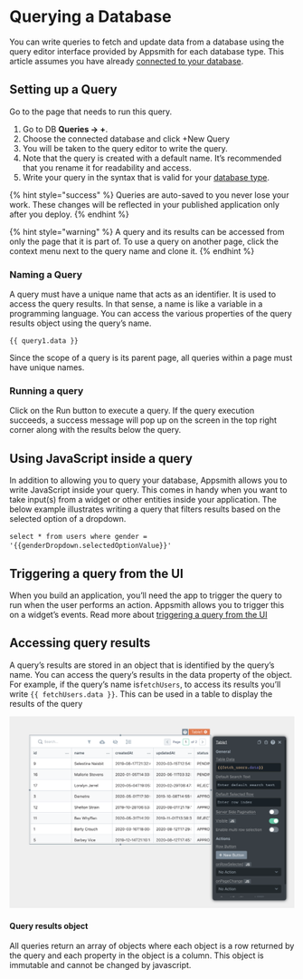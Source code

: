 # Querying a Database

You can write queries to fetch and update data from a database using the query editor interface provided by Appsmith for each database type. This article assumes you have already [connected to your database](./).

## **Setting up a Query**

Go to the page that needs to run this query.

1. Go to DB **Queries → +**.
2. Choose the connected database and click +New Query
3. You will be taken to the query editor to write the query.
4. Note that the query is created with a default name. It’s recommended that you rename it for readability and access.
5. Write your query in the syntax that is valid for your [database type](./#supported-databases).

{% hint style="success" %}
Queries are auto-saved to you never lose your work. These changes will be reflected in your published application only after you deploy.
{% endhint %}

{% hint style="warning" %}
A query and its results can be accessed from only the page that it is part of. To use a query on another page, click the context menu next to the query name and clone it.
{% endhint %}

### **Naming a Query**

A query must have a unique name that acts as an identifier. It is used to access the query results. In that sense, a name is like a variable in a programming language. You can access the various properties of the query results object using the query’s name.

```text
{{ query1.data }}
```

Since the scope of a query is its parent page, all queries within a page must have unique names.

### **Running a query**

Click on the Run button to execute a query. If the query execution succeeds, a success message will pop up on the screen in the top right corner along with the results below the query.

## **Using JavaScript inside a query**

In addition to allowing you to query your database, Appsmith allows you to write JavaScript inside your query. This comes in handy when you want to take input\(s\) from a widget or other entities inside your application. The below example illustrates writing a query that filters results based on the selected option of a dropdown.

```text
select * from users where gender = '{{genderDropdown.selectedOptionValue}}'
```

## **Triggering a query from the UI**

When you build an application, you’ll need the app to trigger the query to run when the user performs an action. Appsmith allows you to trigger this on a widget’s events. Read more about [triggering a query from the UI](../building-the-ui/calling-apis-from-widgets.md)

## **Accessing query results**

A query’s results are stored in an object that is identified by the query’s name. You can access the query’s results in the data property of the object. For example, if the query’s name is`fetchUsers`, to access its results you’ll write `{{ fetchUsers.data }}`. This can be used in a table to display the results of the query

![](../../.gitbook/assets/query-data.png)

#### Query results object

All queries return an array of objects where each object is a row returned by the query and each property in the object is a column. This object is immutable and cannot be changed by javascript.

